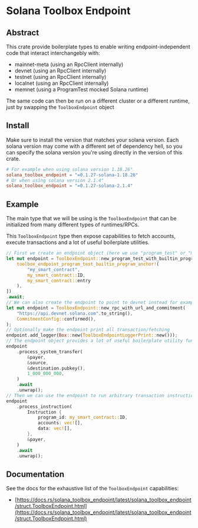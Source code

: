 # Solana Toolbox Endpoint

## Abstract

This crate provide boilerplate types to enable writing endpoint-independent code that interact interchangebly with:

- mainnet-meta (using an RpcClient internally)
- devnet (using an RpcClient internally)
- testnet (using an RpcClient internally)
- localnet (using an RpcClient internally)
- memnet (using a ProgramTest mocked Solana runtime)

The same code can then be run on a different cluster or a different runtime, just by swapping the `ToolboxEndpoint` object

## Install

Make sure to install the version that matches your solana version.
Each solana version may come with a different set of dependency hell, so you can specify the solana version you're using directly in the version of this crate.

```toml
# For example when using solana version 1.18.26"
solana_toolbox_endpoint = "=0.1.27-solana-1.18.26"
# Or when using solana version 2.1.4"
solana_toolbox_endpoint = "=0.1.27-solana-2.1.4"
```

## Example

The main type that we will be using is the `ToolboxEndpoint` that can be initialized from many different types of runtimes/RPCs.

This `ToolboxEndpoint` type then expose capabilities to fetch accounts, execute transactions and a lot of useful boilerplate utilities.

```rust
// First we create an endpoint object (here we use "program_test" or "memnet")
let mut endpoint = ToolboxEndpoint::new_program_test_with_builtin_programs(&[
    toolbox_endpoint_program_test_builtin_program_anchor!(
        "my_smart_contract",
        my_smart_contract::ID,
        my_smart_contract::entry
    ),
])
.await;
// We can also create the endpoint to point to devnet instead for example
let mut endpoint = ToolboxEndpoint::new_rpc_with_url_and_commitment(
    "https://api.devnet.solana.com".to_string(),
    CommitmentConfig::confirmed(),
);
// Optionally make the endpoint print all transaction/fetching
endpoint.add_logger(Box::new(ToolboxEndpointLoggerPrint::new()));
// The endpoint object provides a lot of useful boilerplate utility functions
endpoint
    .process_system_transfer(
        &payer,
        &source,
        &destination.pubkey(),
        1_000_000_000,
    )
    .await
    .unwrap();
// Then we can use the endpoint to run arbitrary transaction instructions
endpoint
    .process_instruction(
        Instruction {
            program_id: my_smart_contract::ID,
            accounts: vec![],
            data: vec![],
        },
        &payer,
    )
    .await
    .unwrap();
```

## Documentation

See the docs for the exhaustive list of the `ToolboxEndpoint` capabilities:

- [https://docs.rs/solana_toolbox_endpoint/latest/solana_toolbox_endpoint/struct.ToolboxEndpoint.html](https://docs.rs/solana_toolbox_endpoint/latest/solana_toolbox_endpoint/struct.ToolboxEndpoint.html)
